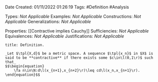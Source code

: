 <div class="topSpace"></div>

Date Created: 01/11/2022 01:26:19
Tags: #Definition #Analysis

Types: _Not Applicable_
Examples: _Not Applicable_
Constructions: _Not Applicable_
Generalizations: _Not Applicable_

Properties: [[Contractive implies Cauchy]]
Sufficiencies: _Not Applicable_
Equivalences: _Not Applicable_
Justifications: _Not Applicable_

``` ad-Definition
title: Definition.

_Let $\tpl{X,d}$ be a metric space. A sequence $\tpl{x_n}$ in $X$ is said to be **contractive** if there exists some $c\in\l(0,1\r)$ such that_
$$\begin{equation}
    \fa n\in\N:d\l(x_{n+1},x_{n+2}\r)\leq cd\l(x_n,x_{n+1}\r).
\end{equation}$$

```

